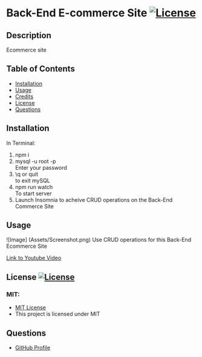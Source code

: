 # Back-End E-commerce Site [![License](https://img.shields.io/badge/License-MIT-pink.svg)](https://opensource.org/licenses/MIT) 
                       
## Description
Ecommerce site

## Table of Contents
- [Installation](#installation)
- [Usage](#usage)
- [Credits](#credits)
- [License](#license)
- [Questions](#questions)

## Installation
In Terminal:
<ol>
<li>npm i </li>
<li> mysql -u root -p </li>
Enter your password
<li>\q or quit </li>
to exit mySQL
<li> npm run watch </li>
To start server
<li> Launch Insomnia to acheive CRUD operations on the Back-End Commerce Site </li> </ol>
    
## Usage
![Image] (Assets/Screenshot.png) 
Use CRUD operations for this Back-End Ecommerce Site

<a href = "https://youtu.be/jhacEBA7jFA"> Link to Youtube Video </a>


## License [![License](https://img.shields.io/badge/License-MIT-pink.svg)](https://opensource.org/licenses/MIT)
<h3> MIT: </h3>
<ul> <li> <a href = "https://opensource.org/licenses/MIT"> MIT License </a></li> <li> This project is licensed under MIT</li> </ul>

## Questions
<ul> <li><a href = "https://github.com/janeijones">GitHub Profile </li>
